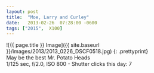 ```yaml
---
layout: post
title:  "Moe, Larry and Curley"
date:   2013-02-26  07:28:00 -0600
tags: ["2015",  X100]
---
```

![{{ page.title }} Image]({{ site.baseurl }}/images/2013/2013_0226_DSCF0518.jpg)
{: .prettyprint}  
May be the best Mr. Potato Heads  
1/125 sec, f/2.0, ISO 800 - Shutter clicks this day: 7